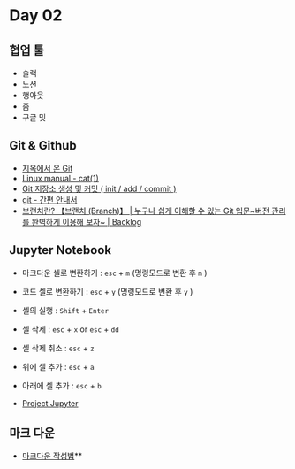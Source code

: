 # Day 02

## 협업 툴
- 슬랙
- 노션
- 행아웃
- 줌
- 구글 밋

## Git & Github
- [지옥에서 온 Git](https://opentutorials.org/module/2676)
- [Linux manual - cat(1)](https://man7.org/linux/man-pages/man1/cat.1.html)
- [Git 저장소 생성 및 커밋 ( init / add / commit )](https://ifuwanna.tistory.com/193)
- [git - 간편 안내서](https://rogerdudler.github.io/git-guide/index.ko.html)
- [브랜치란? 【브랜치 (Branch)】 | 누구나 쉽게 이해할 수 있는 Git 입문~버전 관리를 완벽하게 이용해 보자~ | Backlog](https://backlog.com/git-tutorial/kr/stepup/stepup1_1.html)

## Jupyter Notebook
- 마크다운 셀로 변환하기 : `esc` + `m` (명령모드로 변환 후 `m` )
- 코드 셀로 변환하기 : `esc` + `y` (명령모드로 변환 후 `y` )



- 셀의 실행 : `Shift` + `Enter`
- 셀 삭제 : `esc` + `x` or `esc` + `dd`
- 셀 삭제 취소 : `esc` + `z`
- 위에 셀 추가 : `esc` + `a`
- 아래에 셀 추가 : `esc` + `b`



- [Project Jupyter](https://jupyter.org/)

## 마크 다운
- [마크다운 작성법](https://gist.github.com/ihoneymon/652be052a0727ad59601)**